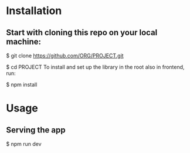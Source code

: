 
# Installation


## Start with cloning this repo on your local machine:

$ git clone https://github.com/ORG/PROJECT.git


$ cd PROJECT
To install and set up the library in the root also in frontend, run:

$ npm install 

# Usage
 ## Serving the app
$ npm run dev

